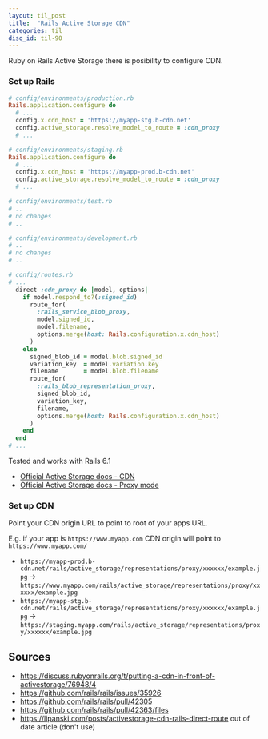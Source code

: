 ```yaml
---
layout: til_post
title:  "Rails Active Storage CDN"
categories: til
disq_id: til-90
---
```


Ruby on Rails  Active Storage  there is posibility to configure CDN.

### Set up Rails

```ruby
# config/environments/production.rb
Rails.application.configure do
  # ...
  config.x.cdn_host = 'https://myapp-stg.b-cdn.net'
  config.active_storage.resolve_model_to_route = :cdn_proxy
  # ...
```


```ruby
# config/environments/staging.rb
Rails.application.configure do
  # ...
  config.x.cdn_host = 'https://myapp-prod.b-cdn.net'
  config.active_storage.resolve_model_to_route = :cdn_proxy
  # ...
```



```ruby
# config/environments/test.rb
# ..
# no changes
# ..
```


```ruby
# config/environments/development.rb
# ..
# no changes
# ..
```



```ruby
# config/routes.rb
# ...
  direct :cdn_proxy do |model, options|
    if model.respond_to?(:signed_id)
      route_for(
        :rails_service_blob_proxy,
        model.signed_id,
        model.filename,
        options.merge(host: Rails.configuration.x.cdn_host)
      )
    else
      signed_blob_id = model.blob.signed_id
      variation_key  = model.variation.key
      filename       = model.blob.filename
      route_for(
        :rails_blob_representation_proxy,
        signed_blob_id,
        variation_key,
        filename,
        options.merge(host: Rails.configuration.x.cdn_host)
      )
    end
  end
# ...
```


Tested and works with Rails 6.1

* [Official Active Storage docs - CDN](https://edgeguides.rubyonrails.org/active_storage_overview.html#putting-a-cdn-in-front-of-active-storage)
* [Official Active Storage docs - Proxy mode](https://edgeguides.rubyonrails.org/active_storage_overview.html#proxy-mode)


### Set up CDN

Point your CDN origin URL to point to root of your apps URL.

E.g. if your app is `https://www.myapp.com` CDN origin will point to `https://www.myapp.com/`

* `https://myapp-prod.b-cdn.net/rails/active_storage/representations/proxy/xxxxxx/example.jpg` -> `https://www.myapp.com/rails/active_storage/representations/proxy/xxxxxx/example.jpg`
* `https://myapp-stg.b-cdn.net/rails/active_storage/representations/proxy/xxxxxx/example.jpg`  -> `https://staging.myapp.com/rails/active_storage/representations/proxy/xxxxxx/example.jpg`

## Sources

* https://discuss.rubyonrails.org/t/putting-a-cdn-in-front-of-activestorage/76948/4
* https://github.com/rails/rails/issues/35926
* https://github.com/rails/rails/pull/42305
* https://github.com/rails/rails/pull/42363/files
* https://lipanski.com/posts/activestorage-cdn-rails-direct-route out of date article (don't use)
